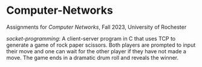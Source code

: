 # Computer-Networks

Assignments for *Computer Networks*, Fall 2023, University of Rochester

*socket-programming*: A client-server program in C that uses TCP to generate a game of rock paper scissors. Both players are prompted to input their move and one can wait for the other player if they have not made a move. The game ends in a dramatic drum roll and reveals the winner.